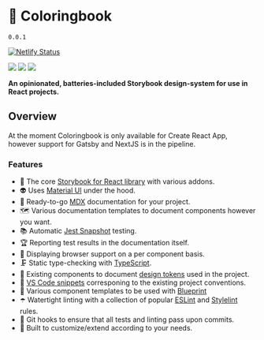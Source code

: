 # 📙 Coloringbook

`0.0.1`

[![Netlify Status](https://api.netlify.com/api/v1/badges/44808422-6dd4-423d-bddd-042b5dab4d9f/deploy-status)](https://app.netlify.com/sites/coloringbook-docs/deploys) 

[![](https://img.shields.io/badge/slack-@zatech/%23storybook-purple.svg?logo=slack)](https://zatech.github.io) [![](https://img.shields.io/badge/License-MIT-yellow.svg)](https://opensource.org/licenses/MIT) [![](https://img.shields.io/badge/License-CC%20BY‒SA‒4%2E0-yellow.svg)](https://creativecommons.org/licenses/by-sa/4.0/) 


**An opinionated, batteries-included Storybook design-system for use in React projects.**

## Overview

At the moment Coloringbook is only available for Create React App, however support for Gatsby and NextJS is in the pipeline.

### Features

- 📓 The core [Storybook for React library](https://storybook.js.org/docs/guides/guide-react/) with various addons.
- 👽 Uses [Material UI](https://material-ui.com/) under the hood.
- 💾 Ready-to-go [MDX](https://mdxjs.com/) documentation for your project.
- 🗺 Various documentation templates to document components however you want.
- 📚 Automatic [Jest Snapshot](https://jestjs.io/docs/en/snapshot-testing) testing.
- 🏆 Reporting test results in the documentation itself.
- 🎯 Displaying browser support on a per component basis.
- 🗜 Static type-checking with [TypeScript](https://www.typescriptlang.org/).
- 🎨 Existing components to document [design tokens](https://uxdesign.cc/design-tokens-for-dummies-8acebf010d71?gi=334353308145) used in the project.
- 📜 [VS Code snippets](https://code.visualstudio.com/docs/editor/userdefinedsnippets) corresponing to the existing project conventions.
- 📐 Various component templates to be used with [Blueprint](https://marketplace.visualstudio.com/items?itemName=teamchilla.blueprint)
- ☂️ Watertight linting with a collection of popular [ESLint](https://eslint.org/) and [Stylelint](https://stylelint.io/) rules.
- 🤖 Git hooks to ensure that all tests and linting pass upon commits.
- 🔌 Built to customize/extend according to your needs.